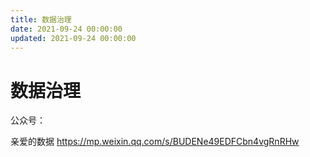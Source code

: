 ```yaml
---
title: 数据治理
date: 2021-09-24 00:00:00
updated: 2021-09-24 00:00:00
---
```


# 数据治理

公众号：

亲爱的数据 https://mp.weixin.qq.com/s/BUDENe49EDFCbn4vgRnRHw

